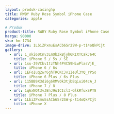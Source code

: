 ```yaml
---
layout: produk-casinghp
title: RWBY Ruby Rose Symbol iPhone Case
categories: apple

# Produk
product-title: RWBY Ruby Rose Symbol iPhone Case
harga: 90000
sku: hn-1734
image-drive: 1LbiZPxmuEsACb6Sr2SW-p-t14oQkPCjt
gallery:
  - url: 1_ski60Cnv3LmObZkBjyh6RIXTCakJ64C
    title: iPhone 5 / 5s / SE
  - url: 1su-39VCbv1tzTNh4P4C59HiwPlasVjE_
    title: iPhone 6 / 6s
  - url: 1EFoIuq2wr6ghTRCKCJv1IeUl3YQ_rPSo
    title: iPhone 6 Plus / 6s Plus
  - url: 115BB9X3di6g6RMVOk3tjbBqiui04cA_J
    title: iPhone 7 / 8
  - url: 1q6xNOt3vJBnJ9u1CIclI-GlkRfuxSPT8
    title: iPhone 7 Plus / 8 Plus
  - url: 1LbiZPxmuEsACb6Sr2SW-p-t14oQkPCjt
    title: iPhone X
---
```

